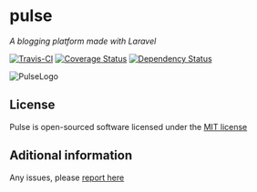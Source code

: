 # pulse
_A blogging platform made with Laravel_

[![Travis-CI](https://travis-ci.org/Zizaco/pulse.png?branch=master)](https://travis-ci.org/Zizaco/pulse)
[![Coverage Status](https://coveralls.io/repos/Zizaco/pulse/badge.png?branch=master)](https://coveralls.io/r/Zizaco/pulse?branch=master)
[![Dependency Status](https://www.versioneye.com/user/projects/52f10247ec1375c64f0001c9/badge.png)](https://www.versioneye.com/user/projects/52f10247ec1375c64f0001c9)

![PulseLogo](https://raw.github.com/Zizaco/pulse/master/app/docs/logo.png)

## License

Pulse is open-sourced software licensed under the [MIT license](http://opensource.org/licenses/MIT)

## Aditional information

Any issues, please [report here](https://github.com/Zizaco/pulse/issues)
